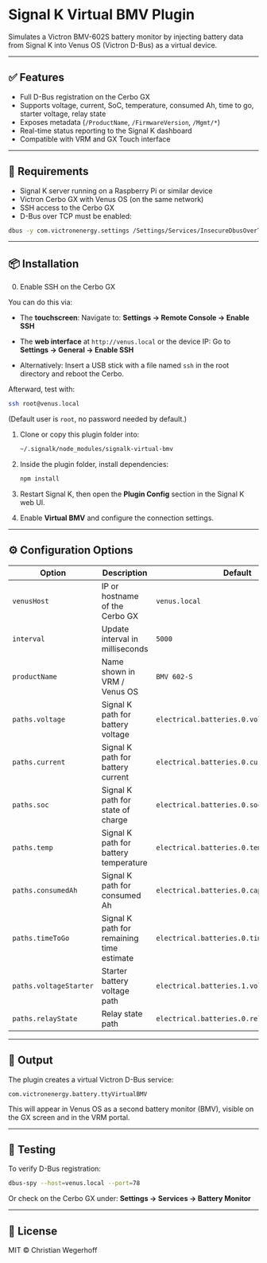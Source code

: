 # Signal K Virtual BMV Plugin

Simulates a Victron BMV-602S battery monitor by injecting battery data from Signal K into Venus OS (Victron D-Bus) as a virtual device.

---

## ✅ Features

- Full D-Bus registration on the Cerbo GX
- Supports voltage, current, SoC, temperature, consumed Ah, time to go, starter voltage, relay state
- Exposes metadata (`/ProductName`, `/FirmwareVersion`, `/Mgmt/*`)
- Real-time status reporting to the Signal K dashboard
- Compatible with VRM and GX Touch interface

---

## 🔧 Requirements

- Signal K server running on a Raspberry Pi or similar device
- Victron Cerbo GX with Venus OS (on the same network)
- SSH access to the Cerbo GX
- D-Bus over TCP must be enabled:

```bash
dbus -y com.victronenergy.settings /Settings/Services/InsecureDbusOverTcp SetValue 1
```

---

## 📦 Installation

0. Enable SSH on the Cerbo GX

You can do this via:

- The **touchscreen**: Navigate to: **Settings → Remote Console → Enable SSH**

- The **web interface** at `http://venus.local` or the device IP: Go to **Settings → General → Enable SSH**

- Alternatively: Insert a USB stick with a file named `ssh` in the root directory and reboot the Cerbo.

Afterward, test with:

```bash
ssh root@venus.local
```

(Default user is `root`, no password needed by default.)

1. Clone or copy this plugin folder into:
   ```bash
   ~/.signalk/node_modules/signalk-virtual-bmv
   ```

2. Inside the plugin folder, install dependencies:
   ```bash
   npm install
   ```

3. Restart Signal K, then open the **Plugin Config** section in the Signal K web UI.

4. Enable **Virtual BMV** and configure the connection settings.

---

## ⚙️ Configuration Options

| Option               | Description                                      | Default                                  |
|----------------------|--------------------------------------------------|------------------------------------------|
| `venusHost`          | IP or hostname of the Cerbo GX                   | `venus.local`                            |
| `interval`           | Update interval in milliseconds                  | `5000`                                   |
| `productName`        | Name shown in VRM / Venus OS                     | `BMV 602-S`                              |
| `paths.voltage`      | Signal K path for battery voltage                | `electrical.batteries.0.voltage`         |
| `paths.current`      | Signal K path for battery current                | `electrical.batteries.0.current`         |
| `paths.soc`          | Signal K path for state of charge                | `electrical.batteries.0.soc`             |
| `paths.temp`         | Signal K path for battery temperature            | `electrical.batteries.0.temperature`     |
| `paths.consumedAh`   | Signal K path for consumed Ah                    | `electrical.batteries.0.capacity.consumed` |
| `paths.timeToGo`     | Signal K path for remaining time estimate        | `electrical.batteries.0.timeRemaining`   |
| `paths.voltageStarter` | Starter battery voltage path                 | `electrical.batteries.1.voltage`         |
| `paths.relayState`   | Relay state path                                 | `electrical.batteries.0.relay`           |

---

## 📡 Output

The plugin creates a virtual Victron D-Bus service:

```
com.victronenergy.battery.ttyVirtualBMV
```

This will appear in Venus OS as a second battery monitor (BMV), visible on the GX screen and in the VRM portal.

---

## 🧪 Testing

To verify D-Bus registration:

```bash
dbus-spy --host=venus.local --port=78
```

Or check on the Cerbo GX under:
**Settings → Services → Battery Monitor**

---

## 📝 License

MIT © Christian Wegerhoff
